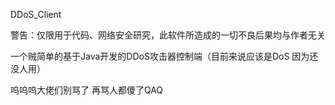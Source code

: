 DDoS_Client

警告：仅限用于代码、网络安全研究，此软件所造成的一切不良后果均与作者无关

一个贼简单的基于Java开发的DDoS攻击器控制端（目前来说应该是DoS 因为还没人用）

呜呜呜大佬们别骂了 再骂人都傻了QAQ
